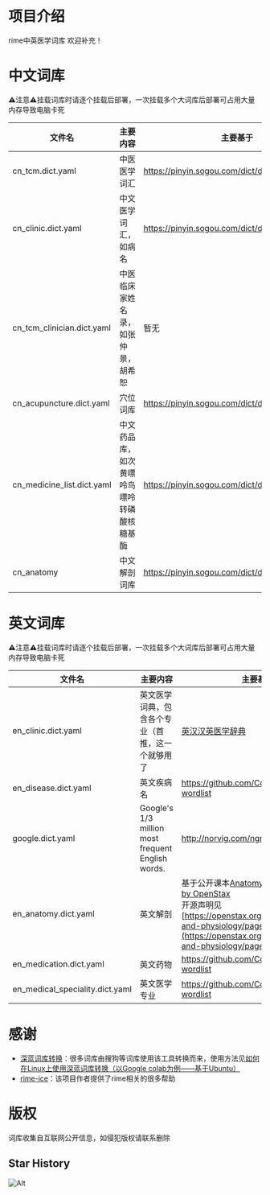 # 项目介绍
rime中英医学词库
欢迎补充！

# 中文词库

⚠️注意⚠️挂载词库时请逐个挂载后部署，一次挂载多个大词库后部署可占用大量内存导致电脑卡死

| 文件名                | 主要内容                                   | 主要基于                                         |
| --------------------- | ------------------------------------------ | ------------------------------------------------ |
| cn_tcm.dict.yaml         | 中医医学词汇                               | https://pinyin.sogou.com/dict/detail/index/2739  |
| cn_clinic.dict.yaml   | 中文医学词汇，如病名                       | https://pinyin.sogou.com/dict/detail/index/15125 |
| cn_tcm_clinician.dict.yaml | 中医临床家姓名录，如张仲景，胡希恕 | 暂无 |
| cn_acupuncture.dict.yaml | 穴位词库                                   | https://pinyin.sogou.com/dict/detail/index/75844 |
| cn_medicine_list.dict.yaml | 中文药品库，如次黄嘌呤鸟嘌呤转磷酸核糖基酶 | https://pinyin.sogou.com/dict/detail/index/20666 |
| cn_anatomy | 中文解剖词库 | https://pinyin.sogou.com/dict/detail/index/79098 |



# 英文词库

⚠️注意⚠️挂载词库时请逐个挂载后部署，一次挂载多个大词库后部署可占用大量内存导致电脑卡死

| 文件名                          | 主要内容                                          | 主要基于                                                     |
| ------------------------------- | ------------------------------------------------- | ------------------------------------------------------------ |
| en_clinic.dict.yaml             | 英文医学词典，包含各个专业（首推，这一个就够用了  | [英汉汉英医学辞典](https://mdict.org/post/%E8%8B%B1%E6%B1%89%E6%B1%89%E8%8B%B1%E5%8C%BB%E5%AD%A6%E8%BE%9E%E5%85%B8/)<br /> |
| en_disease.dict.yaml            | 英文疾病名                                        | https://github.com/CodeSante/medical-wordlist                |
| google.dict.yaml                | Google's 1/3 million most frequent English words. | http://norvig.com/ngrams/count_1w.txt                        |
| en_anatomy.dict.yaml            | 英文解剖                                          | 基于公开课本[Anatomy and Physiology by OpenStax](https://openstax.org/books/anatomy-and-physiology/pages/index)<br />开源声明见[https://openstax.org/books/anatomy-and-physiology/pages/preface](https://openstax.org/books/anatomy-and-physiology/pages/preface) |
| en_medication.dict.yaml         | 英文药物                                          | https://github.com/CodeSante/medical-wordlist                |
| en_medical_speciality.dict.yaml | 英文医学专业                                      | https://github.com/CodeSante/medical-wordlist                |

# 感谢
- [深蓝词库转换](https://github.com/studyzy/imewlconverter)：很多词库由搜狗等词库使用该工具转换而来，使用方法见[如何在Linux上使用深蓝词库转换（以Google colab为例——基于Ubuntu）](https://forum.beginner.center/t/topic/719)
- [rime-ice](https://github.com/iDvel/rime-ice)：该项目作者提供了rime相关的很多帮助

# 版权
词库收集自互联网公开信息，如侵犯版权请联系删除

## Star History

![Alt](https://repobeats.axiom.co/api/embed/ddc3e1b371f832d3eee829ecaca1266b4bffbc11.svg "Repobeats analytics image")
